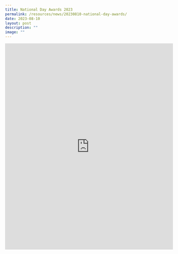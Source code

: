 ```yaml
---
title: National Day Awards 2023
permalink: /resources/news/20230810-national-day-awards/
date: 2023-08-10
layout: post
description: ""
image: ""
---
```

<iframe allow="autoplay; clipboard-write; encrypted-media; picture-in-picture; web-share" allowfullscreen="true" frameborder="0" scrolling="no" style="border:none;overflow:hidden" height="678" width="552" src="https://www.facebook.com/plugins/post.php?href=https%3A%2F%2Fwww.facebook.com%2Falpshealthcaresupplychain%2Fposts%2Fpfbid02oXvovjNzZRcPcCCsDwJYUgRKjHpcWLjC6ai3uXyZCtZ8a7kEdd1z5iYGQpvSiB3fl&amp;width=552&amp;show_text=true&amp;height=678&amp;appId"></iframe>